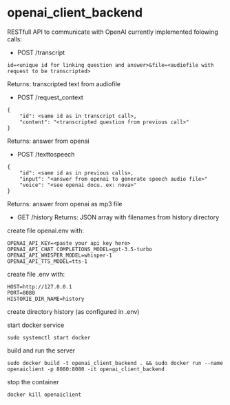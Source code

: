 # openai_client_backend
RESTfull API to communicate with OpenAI
currently implemented folowing calls:
- POST /transcript
```
id=<unique id for linking question and answer>&file=<audiofile with request to be transcripted>
```
Returns: transcripted text from audiofile

- POST /request_context
```
{
    "id": <same id as in transcript call>,
    "content": "<transcripted question from previous call>"
}
```
Returns: answer from openai

- POST /texttospeech
```
{
    "id": <same id as in previous calls>,
    "input": "<answer from openai to generate speech audio file>"
    "voice": "<see openai docu. ex: nova>"
}
```
Returns: answer from openai as mp3 file

- GET /history
Returns: JSON array with filenames from history directory

create file openai.env with:
```
OPENAI_API_KEY=<paste your api key here>
OPENAI_API_CHAT_COMPLETIONS_MODEL=gpt-3.5-turbo
OPENAI_API_WHISPER_MODEL=whisper-1
OPENAI_API_TTS_MODEL=tts-1
```

create file .env with:
```
HOST=http://127.0.0.1
PORT=8080
HISTORIE_DIR_NAME=history
```

create directory history (as configured in .env)

start docker service
```
sudo systemctl start docker
```

build and run the server
```
sudo docker build -t openai_client_backend . && sudo docker run --name openaiclient -p 8080:8080 -it openai_client_backend
```

stop the container
```
docker kill openaiclient
```